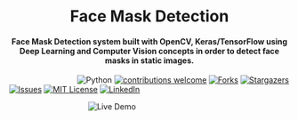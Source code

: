 <h1 align="center">Face Mask Detection</h1>

<div align= "center">
  <h4>Face Mask Detection system built with OpenCV, Keras/TensorFlow using Deep Learning and Computer Vision concepts in order to detect face masks in static images.</h4>
</div>

&nbsp;&nbsp;&nbsp;&nbsp;&nbsp;&nbsp;&nbsp;&nbsp;&nbsp;&nbsp;&nbsp;&nbsp;&nbsp;&nbsp;&nbsp;&nbsp;&nbsp;&nbsp;&nbsp;&nbsp;&nbsp;&nbsp;&nbsp;&nbsp;&nbsp;&nbsp;&nbsp;&nbsp;&nbsp;&nbsp;
![Python](https://img.shields.io/badge/python-v3.6+-blue.svg)
[![contributions welcome](https://img.shields.io/badge/contributions-welcome-brightgreen.svg?style=flat)](https://github.com/Aman161199/FaceMask_Detection/issues)
[![Forks](https://img.shields.io/github/forks/chandrikadeb7/Face-Mask-Detection.svg?logo=github)](https://github.com/Aman161199/FaceMask_Detection/network/members)
[![Stargazers](https://img.shields.io/github/stars/chandrikadeb7/Face-Mask-Detection.svg?logo=github)](https://github.com/Aman161199/FaceMask_Detection/stargazers)
[![Issues](https://img.shields.io/github/issues/chandrikadeb7/Face-Mask-Detection.svg?logo=github)](https://github.com/Aman161199/FaceMask_Detection/issues)
[![MIT License](https://img.shields.io/github/license/chandrikadeb7/Face-Mask-Detection.svg?style=flat-square)](https://github.com/Aman161199/FaceMask_Detection/blob/master/LICENSE)
[![LinkedIn](https://img.shields.io/badge/-LinkedIn-black.svg?style=flat-square&logo=linkedin&colorB=555)](https://www.linkedin.com/in/aman-jethani-637425182)


&nbsp;&nbsp;&nbsp;&nbsp;&nbsp;&nbsp;&nbsp;&nbsp;&nbsp;&nbsp;&nbsp;&nbsp;&nbsp;&nbsp;&nbsp;&nbsp;&nbsp;&nbsp;&nbsp;&nbsp;&nbsp;&nbsp;&nbsp;&nbsp;&nbsp;&nbsp;&nbsp;&nbsp;&nbsp;&nbsp;&nbsp;&nbsp;&nbsp;&nbsp;&nbsp;
![Live Demo](https://github.com/Aman161199/FaceMask_Detection/blob/master/Readme_images/1.jpeg)

